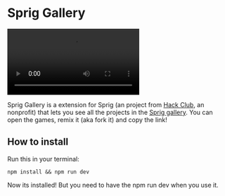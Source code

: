 # Sprig Gallery

![Demo](demo.mp4)

Sprig Gallery is a extension for Sprig (an project from [Hack Club](https://hackclub.com/), an nonprofit) that lets you see all the projects in the [Sprig gallery](https://sprig.hackclub.com/gallery).
You can open the games, remix it (aka fork it) and copy the link!

## How to install
Run this in your terminal:
```
npm install && npm run dev
```
Now its installed! But you need to have the npm run dev when you use it.